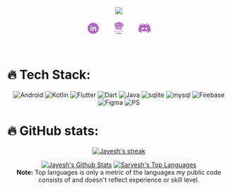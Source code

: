 
<p align="center">
  <a href="https://github.com/DenverCoder1/readme-typing-svg"><img src="https://readme-typing-svg.demolab.com/?lines=Android%20app%20developer;UI%2FUX%20Designer;One%20star%20coder;Always%20learning%20new%20things&font=Fira%20Code&center=true&width=440&height=45&color=b465c3&vCenter=true&size=22&pause=1000"></a>
</p>

<!-- Social icons section -->
<p align="center">
  <a href="https://www.linkedin.com/in/jayeshshinde2001"><img width="30" alt="Linkedin" title="Linkedin" src="./assets/link.png"/></a>
  &#8287;&#8287;&#8287;&#8287;&#8287;
  <a href="https://www.codechef.com/users/jay2272001"><img   width="30" alt="CodeChef" title="CodeChef" src="./assets/cc.png"/></a>
  &#8287;&#8287;&#8287;&#8287;&#8287;
  <a href="https://discord.gg/jay_shinde#4698" alt="Dev Pro Tips Discussion & Support Server"><img width="30"  src="./assets/dis.png"/></a>
</p>

<br/>

# 🔥 Tech Stack:
<p align="center">
<img src="https://img.shields.io/badge/Android-00e600?style=for-the-badge&logo=android&logoColor=white" alt="Android">
<img src="https://img.shields.io/badge/Kotlin-E24462?style=for-the-badge&logo=kotlin&logoColor=white" alt="Kotlin">
<img src="https://img.shields.io/badge/flutter-42A5F5?style=for-the-badge&logo=flutter&logoColor=white" alt="Flutter">
<img src="https://img.shields.io/badge/dart-4597ce?style=for-the-badge&logo=dart&logoColor=white" alt="Dart">
<img src="https://img.shields.io/badge/java-f89820?style=for-the-badge&logo=Java&logoColor=white" alt="Java">
<img src="https://img.shields.io/badge/sqlite-32de89?style=for-the-badge&logo=sqlite&logoColor=white" alt="sqlite">
<img src="https://img.shields.io/badge/mysql-f29111?style=for-the-badge&logo=mysql&logoColor=white" alt="mysql">
<img src="https://img.shields.io/badge/firebase-FFA611?style=for-the-badge&logo=firebase&logoColor=white" alt="Firebase">
<img src="https://img.shields.io/badge/figma-62372c?style=for-the-badge&logo=figma&logoColor=white" alt="Figma">
<img src="https://img.shields.io/badge/adobephotoshop-001E36?style=for-the-badge&logo=adobephotoshop&logoColor=white" alt="PS">
</p>

# 🔥 GitHub stats:

<!-- GitHub Readme Streak Stats -->
<p align="center">
  <a href="https://github.com/shutterscripter">
    <img title="🔥 Get streak stats for your profile at git.io/streak-stats" alt="Jayesh's streak" src="https://streak-stats.demolab.com/?user=jayesh2272001&theme=dark&hide_border=true"/>
  </a>
</p>

<p align="center">
  <a href="https://github.com/shutterscripter"><img alt="Jayesh's Github Stats" src="https://denvercoder1-github-readme-stats.vercel.app/api/?username=shutterscripter&show_icons=true&include_all_commits=true&count_private=true&theme=dark&hide_border=true" height="192px"/></a>
  <a href="https://github.com/shutterscripter"><img alt="Sarvesh's Top Languages" src="https://github-readme-stats.vercel.app/api/top-langs/?username=shutterscripter&langs_count=8&layout=compact&theme=dark&hide_border=true&hide=Jupyter%20Notebook" height="192px"/></a>
  <br/>
  <b>Note:</b> Top languages is only a metric of the languages my public code consists of and doesn't reflect experience or skill level.
</p>

